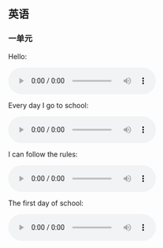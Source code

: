 ## 英语

### 一单元

Hello:

<audio controls="controls" loop="loop" src="../audio/hellohello.mp3"></audio>

Every day I go to school:

<audio controls="controls" loop="loop" src="../audio/everyDaySchool.mp3"></audio>

I can follow the rules:

<audio controls="controls" loop="loop" src="../audio/followRules.mp3"></audio>

The first day of school:

<audio controls="controls" loop="loop" src="../audio/firstDaySchool.mp3"></audio>